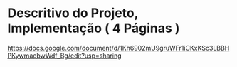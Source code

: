# Descritivo do Projeto, Implementação ( 4 Páginas )

https://docs.google.com/document/d/1Kh6902mU9gruWFr1iCKxKSc3LBBHPKywmaebwWdf_Bg/edit?usp=sharing